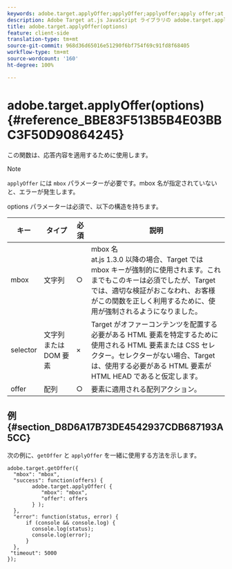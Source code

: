 ```yaml
---
keywords: adobe.target.applyOffer;applyOffer;applyoffer;apply offer;at.js;functions;function
description: Adobe Target at.js JavaScript ライブラリの adobe.target.applyOffer(options) 関数について説明します。
title: adobe.target.applyOffer(options)
feature: client-side
translation-type: tm+mt
source-git-commit: 968d36d65016e51290f6bf754f69c91fd8f68405
workflow-type: tm+mt
source-wordcount: '160'
ht-degree: 100%

---
```



# adobe.target.applyOffer(options) {#reference_BBE83F513B5B4E03BBC3F50D90864245}

この関数は、応答内容を適用するために使用します。

>[!NOTE]
>
>`applyOffer` には `mbox` パラメーターが必要です。mbox 名が指定されていないと、エラーが発生します。

options パラメーターは必須で、以下の構造を持ちます。

| キー | タイプ | 必須 | 説明 |
|--- |--- |--- |--- |
| mbox | 文字列 | ○ | mbox 名<br>at.js 1.3.0 以降の場合、Target では mbox キーが強制的に使用されます。これまでもこのキーは必須でしたが、Target では、適切な検証がおこなわれ、お客様がこの関数を正しく利用するために、使用が強制されるようになりました。 |
| selector | 文字列または DOM 要素 | × | Target がオファーコンテンツを配置する必要がある HTML 要素を特定するために使用される HTML 要素または CSS セレクター。セレクターがない場合、Target は、使用する必要がある HTML 要素が HTML HEAD であると仮定します。 |
| offer | 配列 | ○ | 要素に適用される配列アクション。 |

## 例 {#section_D8D6A17B73DE4542937CDB687193A5CC}

次の例に、`getOffer` と `applyOffer` を一緒に使用する方法を示します。

```
adobe.target.getOffer({   
  "mbox": "mbox",   
  "success": function(offers) {           
        adobe.target.applyOffer( {  
           "mbox": "mbox", 
           "offer": offers  
        } ); 
  },   
  "error": function(status, error) {           
      if (console && console.log) { 
        console.log(status); 
        console.log(error); 
      } 
  }, 
 "timeout": 5000 
}); 
```

